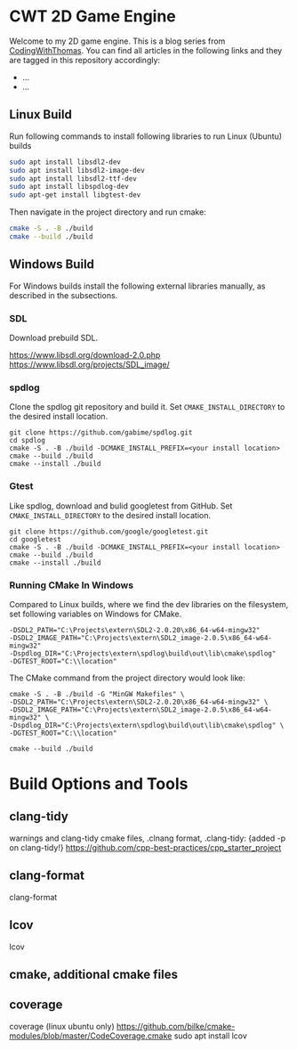 # CWT 2D Game Engine

Welcome to my 2D game engine. This is a blog series from [CodingWithThomas](https://www.codingwiththomas.com/). You can find all articles in the following links and they are tagged in this repository accordingly:

- ... 
- ...

## Linux Build

Run following commands to install following libraries to run Linux (Ubuntu) builds
````bash
sudo apt install libsdl2-dev
sudo apt install libsdl2-image-dev
sudo apt install libsdl2-ttf-dev
sudo apt install libspdlog-dev
sudo apt-get install libgtest-dev
````
Then navigate in the project directory and run cmake:
````bash
cmake -S . -B ./build
cmake --build ./build
````


## Windows Build
For Windows builds install the following external libraries manually, as described in the subsections.  

### SDL 
Download prebuild SDL.

https://www.libsdl.org/download-2.0.php  
https://www.libsdl.org/projects/SDL_image/

### spdlog 

Clone the spdlog git repository and build it. Set `CMAKE_INSTALL_DIRECTORY` to the desired install location.
````
git clone https://github.com/gabime/spdlog.git
cd spdlog 
cmake -S . -B ./build -DCMAKE_INSTALL_PREFIX=<your install location>
cmake --build ./build
cmake --install ./build
````
  
### Gtest

Like spdlog, download and bulid googletest from GitHub. Set `CMAKE_INSTALL_DIRECTORY` to the desired install location.
 ```` 
git clone https://github.com/google/googletest.git
cd googletest
cmake -S . -B ./build -DCMAKE_INSTALL_PREFIX=<your install location>
cmake --build ./build
cmake --install ./build
````

### Running CMake In Windows
Compared to Linux builds, where we find the dev libraries on the filesystem, set following variables on Windows for CMake.
````
-DSDL2_PATH="C:\Projects\extern\SDL2-2.0.20\x86_64-w64-mingw32"
-DSDL2_IMAGE_PATH="C:\Projects\extern\SDL2_image-2.0.5\x86_64-w64-mingw32"
-Dspdlog_DIR="C:\Projects\extern\spdlog\build\out\lib\cmake\spdlog"
-DGTEST_ROOT="C:\\location"
````
The CMake command from the project directory would look like:
````
cmake -S . -B ./build -G "MinGW Makefiles" \
-DSDL2_PATH="C:\Projects\extern\SDL2-2.0.20\x86_64-w64-mingw32" \
-DSDL2_IMAGE_PATH="C:\Projects\extern\SDL2_image-2.0.5\x86_64-w64-mingw32" \
-Dspdlog_DIR="C:\Projects\extern\spdlog\build\out\lib\cmake\spdlog" \
-DGTEST_ROOT="C:\\location" 

cmake --build ./build
````

# Build Options and Tools

  
  
## clang-tidy
warnings and clang-tidy cmake files, .clnang format, .clang-tidy:
{added -p on clang-tidy!}
https://github.com/cpp-best-practices/cpp_starter_project


## clang-format
clang-format


## lcov
lcov

## cmake, additional cmake files 



## coverage 
coverage (linux ubuntu only)
https://github.com/bilke/cmake-modules/blob/master/CodeCoverage.cmake
sudo apt install lcov



